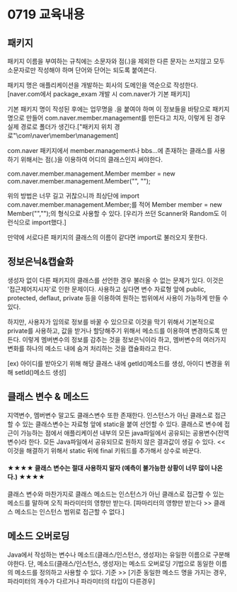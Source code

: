 # 0719 교육내용
## 패키지

 패키지 이름을 부여하는 규칙에는 소문자와 점(.)을 제외한 다른 문자는 쓰지않고 모두 소문자로만 작성해야 하며 단어와 단어는 되도록 붙여쓴다.
 
 패키지 명은 애플리케이션을 개발하는 회사의 도메인을 역순으로 작성한다. [naver.com에서 package_exam 개발 시 com.naver가 기본 패키지]

 기본 패키지 명이 작성된 후에는 업무명을 .을 붙여야 하며
 이 정보들을 바탕으로 패키지명으로 만들어 com.naver.member.management를 만든다고 치자, 이렇게 된 경우 실제 경로로 폴더가 생긴다.["패키지 위치 경로"\com\naver\member\management\]

 com.naver 패키지에서 member.management나 bbs...에 존재하는 클래스를 사용하기 위해서는 점(.)을 이용하여 어디의 클래스인지 써야한다.
 
 com.naver.member.management.Member member = new com.naver.member.management.Member("", "");

 위의 방법은 너무 길고 귀찮으니까 최상단에 import com.naver.member.management.Member;를 적어 Member member = new Member("","");의 형식으로 사용할 수 있다. [우리가 쓰던 Scanner와 Random도 이런식으로 import했다.]

만약에 서로다른 패키지의 클래스의 이름이 같다면 import로 불러오지 못한다.

## 정보은닉&캡슐화
 생성자 없이 다른 패키지의 클래스를 선언한 경우 불러올 수 없는 문제가 있다. 이것은 '접근제어지시자'로 인한 문제이다.
사용하고 싶다면 변수 자료형 앞에 public, protected, deflaut, private 등을 이용하여 원하는 범위에서 사용이 가능하게 만들 수 있다.
 
 하지만, 사용자가 임의로 정보를 바꿀 수 있으므로 이것을 막기 위해서 기본적으로 private를 사용하고, 값을 받거나 할당해주기 위해서 메소드를 이용하여 변경하도록 만든다. 이렇게 멤버변수의 정보를 감추는 것을 정보은닉이라 하고, 멤버변수의 여러가지 변화를 하나의 메소드 내에 숨겨 처리하는 것을 캡슐화라고 한다.

[ex) 아이디를 받아오기 위해 해당 클래스 내에 getId()메소드를 생성, 아이디 변경을 위해 setId()메소드 생성] 

## 클래스 변수 & 메소드
 지역변수, 멤버변수 말고도 클래스변수 또한 존재한다. 인스턴스가 아닌 클래스로 접근할 수 있는 클래스변수는 자료형 앞에 static을 붙여 선언할 수 있다. 클래스로 변수에 접근이 가능하는 점에서 애플리케이션 내부의 모든 java파일에서 공유되는 공용변수(전역변수)라 한다.
 모든 Java파일에서 공유되므로 원하지 않은 결과값이 생길 수 있다. << 이것을 해결하기 위해서 static 뒤에 final 키워드를 추가해서 상수로 바꾼다.

#### ★★★★ 클래스 변수는 절대 사용하지 말자 (예측이 불가능한 상황이 너무 많이 나온다.) ★★★★
 

 클래스 변수와 마찬가지로 클래스 메소드는 인스턴스가 아닌 클래스로 접근할 수 있는 메소드를 말하며 오직 파라미터의 영향만 받는다.
 [파마리터의 영향만 받는다 >> 클래스 메소드는 인스턴스 범위로 접근할 수 없다.]

## 메소드 오버로딩

 Java에서 작성하는 변수나 메소드(클래스/인스턴스, 생성자)는 유일한 이름으로 구분해야한다. 단, 메소드(클래스/인스턴스, 생성자)는 메소드 오버로딩 기법으로 동일한 이름의 메소드를 정의하고 사용할 수 있다.
 기준 >> [기준 동일한 메소드 명을 가지는 경우, 파라미터의 개수가 다르거나 파라미터의 타입이 다른경우]
 


